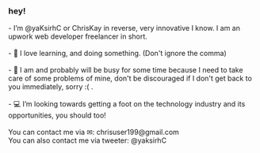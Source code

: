 <h3>hey!</h3>
- I’m @yaKsirhC or ChrisKay in reverse, very innovative I know. I am an upwork web developer freelancer in short.
<br>
<br>
- 💖 I love learning, and doing something. (Don't ignore the comma)
<br>
<br>
- 🤔 I am and probably will be busy for some time because I need to take care of some problems of mine, don't be discouraged if I don't get back to you immediately, sorry :( .
<br>
<br>
- 💻 I’m looking towards getting a foot on the technology industry and its opportunities, you should too!
<br>
<br>
You can contact me via ✉: chrisuser199@gmail.com
<br>
You can also contact me via tweeter: @yaksirhC 
